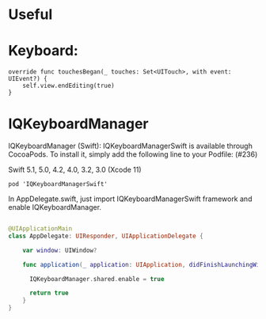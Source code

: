 # Useful

# Keyboard:

    override func touchesBegan(_ touches: Set<UITouch>, with event: UIEvent?) {
        self.view.endEditing(true)
    }
  
  
# IQKeyboardManager

IQKeyboardManager (Swift): IQKeyboardManagerSwift is available through CocoaPods. To install it, simply add the following line to your Podfile: (#236)

Swift 5.1, 5.0, 4.2, 4.0, 3.2, 3.0 (Xcode 11)

```cocoapods
pod 'IQKeyboardManagerSwift'
```

In AppDelegate.swift, just import IQKeyboardManagerSwift framework and enable IQKeyboardManager.
```swift import IQKeyboardManagerSwift

@UIApplicationMain
class AppDelegate: UIResponder, UIApplicationDelegate {

    var window: UIWindow?

    func application(_ application: UIApplication, didFinishLaunchingWithOptions launchOptions: [UIApplication.LaunchOptionsKey: Any]?) -> Bool {

      IQKeyboardManager.shared.enable = true

      return true
    }
}
```
